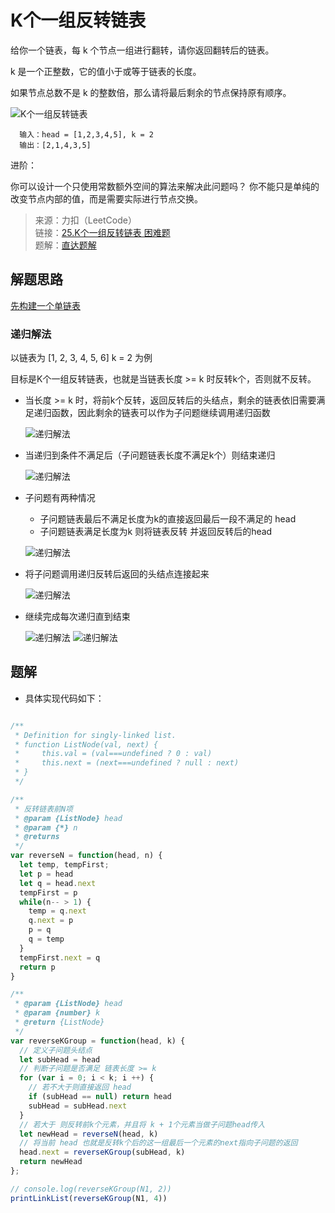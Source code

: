 # K个一组反转链表

给你一个链表，每 k 个节点一组进行翻转，请你返回翻转后的链表。

k 是一个正整数，它的值小于或等于链表的长度。

如果节点总数不是 k 的整数倍，那么请将最后剩余的节点保持原有顺序。

![K个一组反转链表](/算法/链表/25/25.jpeg)

```
  输入：head = [1,2,3,4,5], k = 2
  输出：[2,1,4,3,5]
```

进阶：

你可以设计一个只使用常数额外空间的算法来解决此问题吗？
你不能只是单纯的改变节点内部的值，而是需要实际进行节点交换。

> 来源：力扣（LeetCode）  
> 链接：[25.K个一组反转链表 困难题](https://leetcode-cn.com/problems/reverse-nodes-in-k-group)  
> 题解：[直达题解](#题解)

## 解题思路

[先构建一个单链表](/算法/链表/92.反转链表.html#解题过程)

### 递归解法

以链表为 [1, 2, 3, 4, 5, 6] k = 2 为例

目标是K个一组反转链表，也就是当链表长度 >= k 时反转k个，否则就不反转。

- 当长度 >= k 时，将前k个反转，返回反转后的头结点，剩余的链表依旧需要满足递归函数，因此剩余的链表可以作为子问题继续调用递归函数

  ![递归解法](/算法/链表/25/25_dg_1.png)

- 当递归到条件不满足后（子问题链表长度不满足k个）则结束递归

  ![递归解法](/算法/链表/25/25_dg_2.png)

- 子问题有两种情况

  - 子问题链表最后不满足长度为k的直接返回最后一段不满足的 head
  - 子问题链表满足长度为k 则将链表反转 并返回反转后的head

  ![递归解法](/算法/链表/25/25_dg_3.png)

- 将子问题调用递归反转后返回的头结点连接起来

  ![递归解法](/算法/链表/25/25_dg_4.png)

- 继续完成每次递归直到结束

  ![递归解法](/算法/链表/25/25_dg_5.png)
  ![递归解法](/算法/链表/25/25_dg_6.png)

## 题解

- 具体实现代码如下：

```js

/**
 * Definition for singly-linked list.
 * function ListNode(val, next) {
 *     this.val = (val===undefined ? 0 : val)
 *     this.next = (next===undefined ? null : next)
 * }
 */

/**
 * 反转链表前N项
 * @param {ListNode} head 
 * @param {*} n 
 * @returns 
 */
var reverseN = function(head, n) {
  let temp, tempFirst;
  let p = head
  let q = head.next
  tempFirst = p
  while(n-- > 1) {
    temp = q.next
    q.next = p
    p = q
    q = temp
  }
  tempFirst.next = q
  return p
}

/**
 * @param {ListNode} head
 * @param {number} k
 * @return {ListNode}
 */
var reverseKGroup = function(head, k) {
  // 定义子问题头结点
  let subHead = head
  // 判断子问题是否满足 链表长度 >= k
  for (var i = 0; i < k; i ++) {
    // 若不大于则直接返回 head
    if (subHead == null) return head
    subHead = subHead.next
  }
  // 若大于 则反转前k个元素，并且将 k + 1个元素当做子问题head传入
  let newHead = reverseN(head, k)
  // 将当前 head 也就是反转k个后的这一组最后一个元素的next指向子问题的返回
  head.next = reverseKGroup(subHead, k)
  return newHead
};

// console.log(reverseKGroup(N1, 2))
printLinkList(reverseKGroup(N1, 4))
```

